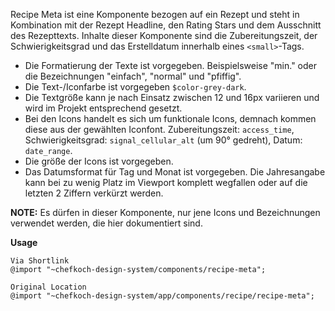 Recipe Meta ist eine Komponente bezogen auf ein Rezept und steht in Kombination mit der Rezept Headline, den Rating Stars und dem Ausschnitt des Rezepttexts.
Inhalte dieser Komponente sind die Zubereitungszeit, der Schwierigkeitsgrad und das Erstelldatum innerhalb eines `<small>`-Tags.

- Die Formatierung der Texte ist vorgegeben. Beispielsweise "min." oder die Bezeichnungen "einfach", "normal" und "pfiffig".
- Die Text-/Iconfarbe ist vorgegeben `$color-grey-dark`.
- Die Textgröße kann je nach Einsatz zwischen 12 und 16px variieren und wird im Projekt entsprechend gesetzt.
- Bei den Icons handelt es sich um funktionale Icons, demnach kommen diese aus der gewählten Iconfont. Zubereitungszeit: `access_time`, Schwierigkeitsgrad: `signal_cellular_alt` (um 90° gedreht), Datum: `date_range`.
- Die größe der Icons ist vorgegeben.
- Das Datumsformat für Tag und Monat ist vorgegeben. Die Jahresangabe kann bei zu wenig Platz im Viewport komplett wegfallen oder auf die letzten 2 Ziffern verkürzt werden.

__NOTE:__ Es dürfen in dieser Komponente, nur jene Icons und Bezeichnungen verwendet werden, die hier dokumentiert sind. 

__Usage__  
    
    Via Shortlink
    @import "~chefkoch-design-system/components/recipe-meta";
    
    Original Location
    @import "~chefkoch-design-system/app/components/recipe/recipe-meta";

